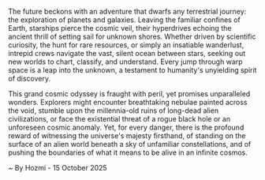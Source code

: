 
The future beckons with an adventure that dwarfs any terrestrial journey: the exploration of planets and galaxies. Leaving the familiar confines of Earth, starships pierce the cosmic veil, their hyperdrives echoing the ancient thrill of setting sail for unknown shores. Whether driven by scientific curiosity, the hunt for rare resources, or simply an insatiable wanderlust, intrepid crews navigate the vast, silent ocean between stars, seeking out new worlds to chart, classify, and understand. Every jump through warp space is a leap into the unknown, a testament to humanity's unyielding spirit of discovery.

This grand cosmic odyssey is fraught with peril, yet promises unparalleled wonders. Explorers might encounter breathtaking nebulae painted across the void, stumble upon the millennia-old ruins of long-dead alien civilizations, or face the existential threat of a rogue black hole or an unforeseen cosmic anomaly. Yet, for every danger, there is the profound reward of witnessing the universe's majesty firsthand, of standing on the surface of an alien world beneath a sky of unfamiliar constellations, and of pushing the boundaries of what it means to be alive in an infinite cosmos.

~ By Hozmi - 15 October 2025
